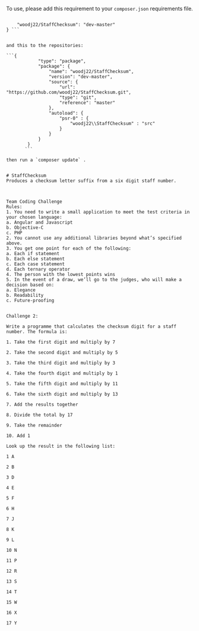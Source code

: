 

To use, please add this requirement to your `composer.json` requirements file. 

``` "require": {

    "woodj22/StaffChecksum": "dev-master"
} ```


and this to the repositories:

```{
            "type": "package",
            "package": {
                "name": "woodj22/StaffChecksum",
                "version": "dev-master",
                "source": {
                    "url": "https://github.com/woodj22/StaffChecksum.git",
                    "type": "git",
                    "reference": "master"
                },
                "autoload": {
                    "psr-0" : {
                        "woodj22\\StaffChecksum" : "src"
                    }
                }
            }
        }
       ```

then run a `composer update` .


# StaffChecksum
Produces a checksum letter suffix from a six digit staff number. 



Team Coding Challenge
Rules:
1. You need to write a small application to meet the test criteria in your chosen language:
a. Angular and Javascript
b. Objective-C
c. PHP
2. You cannot use any additional libraries beyond what’s specified above.
3. You get one point for each of the following:
a. Each if statement
b. Each else statement
c. Each case statement
d. Each ternary operator
4. The person with the lowest points wins
5. In the event of a draw, we’ll go to the judges, who will make a decision based on:
a. Elegance
b. Readability
c. Future-proofing


Challenge 2:

Write a programme that calculates the checksum digit for a staff number. The formula is:

1. Take the first digit and multiply by 7

2. Take the second digit and multiply by 5

3. Take the third digit and multiply by 3

4. Take the fourth digit and multiply by 1

5. Take the fifth digit and multiply by 11

6. Take the sixth digit and multiply by 13

7. Add the results together

8. Divide the total by 17

9. Take the remainder

10. Add 1

Look up the result in the following list:

1 A

2 B

3 D

4 E

5 F

6 H

7 J

8 K

9 L

10 N

11 P

12 R

13 S

14 T

15 W

16 X

17 Y
